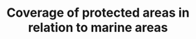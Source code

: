 ---
actual_indicator_available: Percent of U.S waters in an MPA
actual_indicator_available_description: Percent of U.S. marine waters in a natural
  or cultural heritage marine protected area
comments_and_limitations: Based on national scale GIS-based area calculations (using
  the World Eckert IV projection, an equal-area pseudocylindrical map projection).
computation_units: Percent
data_non_statistical: false
date_metadata_updated: November 2017
date_of_national_source_publication: Fall 2017
disaggregation_geography: 'National '
goal_meta_link: http://unstats.un.org/sdgs/files/metadata-compilation/Metadata-Goal-14.pdf
graph: longitudinal
graph_title: Percent of U.S. marine waters in a natural or cultural heritage marine
  protected area
graph_type: line
has_metadata: true
indicator: 14.5.1
indicator_definition: "Definition The percentage of marine sites contributing significantly\
  \ to the global persistence of biodiversity that are wholly covered by designated\
  \ protected areas. It is a thematic disaggregation of the multi-purpose indicator\
  \ for protected area coverage of important sites. Concepts Protected areas, as defined\
  \ by the International Union for Conservation of Nature (IUCN), are clearly defined\
  \ geographical spaces, recognized, dedicated and managed, through legal or other\
  \ effective means, to achieve the long-term conservation of nature with associated\
  \ ecosystem services and cultural values. Importantly, a variety of specific management\
  \ objectives are recognised within this definition, spanning conservation, restoration,\
  \ and sustainable use: \tCategory Ia: Strict nature reserve \tCategory Ib: Wilderness\
  \ area \tCategory II: National park \tCategory III: Natural monument or feature\
  \ \tCategory IV: Habitat/species management area \tCategory V: Protected landscape/seascape\
  \ \tCategory VI: Protected area with sustainable use of natural resources The status\
  \ \"designated\" is attributed to a protected area when the corresponding authority,\
  \ according to national legislation or common practice (e.g., by means of an executive\
  \ decree or the like), officially endorses a document of designation. The designation\
  \ must be made for the purpose of biodiversity conservation, not de facto protection\
  \ arising because of some other activity (e.g., military). Sites contributing significantly\
  \ to the global persistence of biodiversity are identified following globally standard\
  \ criteria applied at national levels. Two variants of these standard criteria have\
  \ been applied in all countries to date. The first is for the identification of\
  \ Important Bird & Biodiversity Areas (IBAs), that is, sites contributing significantly\
  \ to the global persistence of biodiversity, identified using data on birds, of\
  \ which >12,000 sites in total have been identified from all of the world's countries.\
  \ The second is for the identification of Alliance for Zero Extinction sites (AZEs),\
  \ that is, sites holding effectively the entire population of at least one species\
  \ assessed as Critically Endangered or Endangered on The IUCN Red List of Threatened\
  \ Species. In total, 587 AZE sites have been identified for 920 species of mammals,\
  \ birds, amphibians, reptiles, conifers, and reef-building corals. A global standard\
  \ for the identification of key biodiversity areas (KBAs) unifying these approaches\
  \ along with other mechanisms for identification of important sites for other species\
  \ and ecosystems is in the final stages of development and anticipated to be in\
  \ place by the end of 2015. Marine sites are defined as those identified for marine\
  \ species or ecosystems, as documented in the IUCN Red List Habitats Classification\
  \ Scheme."
indicator_name: Coverage of protected areas in relation to marine areas
indicator_sort_order: 14-05-01
indicator_variable: coverage_protected_marine
layout: indicator
method_of_computation: The indicator is computed by dividing the total number of KBAs
  wholly covered by protected areas by the total number of KBAs in each country, and
  multiplying by 100. 'Wholly protected' is defined as >98% coverage to allow for
  resolution and digitisation errors in the underlying spatial datasets.
national_geographical_coverage: United States
periodicity: Annual, as needed
permalink: /14-5-1/
published: true
rationale_interpretation: "The safeguard of important sites is vital for stemming\
  \ the decline in biodiversity. The establishment of protected areas is an important\
  \ mechanism for achieving this aim, and this indicator serves as a means of measuring\
  \ progress toward the conservation, restoration and sustainable use of marine ecosystems\
  \ and their services, in line with obligations under international agreements. Importantly,\
  \ it is not restricted to any single marine ecosystem type, and so faithfully reflects\
  \ the intent of SDG target 14.2. \nLevels of access to protected areas vary among\
  \ the protected area management categories. Some areas, such as scientific reserves,\
  \ are maintained in their natural state and closed to any other use. Others are\
  \ used for recreation or tourism, or even open for the sustainable extraction of\
  \ natural resources. \nIn addition to protecting biodiversity, protected areas have\
  \ become places of high social and economic value: supporting local livelihoods;\
  \ protecting watersheds from erosion; harbouring an untold wealth of genetic resources;\
  \ supporting thriving recreation and tourism industries; providing for science,\
  \ research and education; and forming a basis for cultural and other non-material\
  \ values. \nThis indicator adds meaningful information to, complements and builds\
  \ from traditionally reported simple statistics of territorial area covered by protected\
  \ areas, computed by dividing the total protected area within a country by the total\
  \ territorial area of the country and multiplying by 100. Such percentage area coverage\
  \ statistics do not recognise the extreme variation of biodiversity importance over\
  \ space, and so risk generating perverse outcomes through the protection of areas\
  \ which are large at the expense of those which require protection."
reporting_status: complete
scheduled_update_by_national_source: Annual, as needed
sdg_goal: 14
source_active_1: true
source_agency_staff_email_1: mpainventory@noaa.gov
source_agency_staff_name_1: NOAA Marine Protected Areas Center
source_agency_survey_dataset_1: NOAA MPA Inventory
source_notes_1: null
source_title_1: null
source_url_1: https://marineprotectedareas.noaa.gov/dataanalysis/mpainventory/
target: By 2020, conserve at least 10 per cent of coastal and marine areas, consistent
  with national and international law and based on the best available scientific information.
target_id: '14.5'
title: Coverage of protected areas in relation to marine areas
un_custodial_agency: 'UNEP-WCMC, UNEP (Partnering Agencies: Ramsar)'
un_designated_tier: '1'
us_method_of_computation: Area coverage of all U.S. natural and cultural heritage
  MPAs relative to total area of U.S. marine waters Including bays, estauries and
  Great Lakes).  Protected areas that include terrestrial areas are clipped to include
  only marine portion in area statistics.
variable_description: null
variable_notes: null
---
